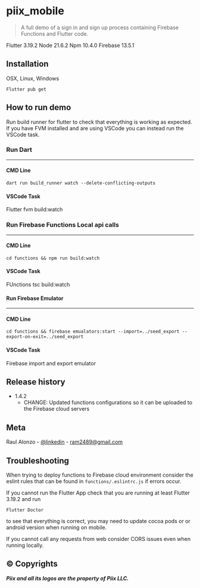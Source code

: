# piix_mobile

>A full demo of a sign in and sign up process containing Firebase Functions and Flutter code.

Flutter 3.19.2
Node 21.6.2
Npm 10.4.0
Firebase 13.5.1

## Installation 
OSX, Linux, Windows
```
Flutter pub get
```

## How to run demo

Run build runner for flutter to check that everything is working as expected. If you have FVM installed and are using VSCode you can instead run the VSCode task.

### Run Dart
___
#### CMD Line ####
```
dart run build_runner watch --delete-conflicting-outputs
```
#### VSCode Task #### 
Flutter fvm build:watch

### Run Firebase Functions Local api calls
___
#### CMD Line ####
```
cd functions && npm run build:watch
```
#### VSCode Task #### 
FUnctions tsc build:watch

#### Run Firebase Emulator
___
#### CMD Line ####
```
cd functions && firebase emualators:start --import=../seed_export --export-on-exit=../seed_export
```
#### VSCode Task #### 
Firebase import and export emulator
## Release history

* 1.4.2
    * CHANGE: Updated functions configurations so it can be uploaded to the Firebase cloud servers

## Meta
Raul Alonzo - [@linkedin](https://linkedin.com/in/raull-alonzo-mendoza) - ram2489@gmail.com

## Troubleshooting ##
When trying to deploy functions to Firebase cloud environment consider the eslint rules that can be found in ```functions/.eslintrc.js``` if errors occur.

If you cannot run the Flutter App check that you are running at least Flutter 3.19.2 and run
 ```
Flutter Doctor
```
to see that everything is correct, you may need to update cocoa pods or or android version when running on mobile.

If you cannot call any requests from web consider CORS issues even when running locally.

## &copy; Copyrights
***Piix and all its logos are the property of Piix LLC.***

